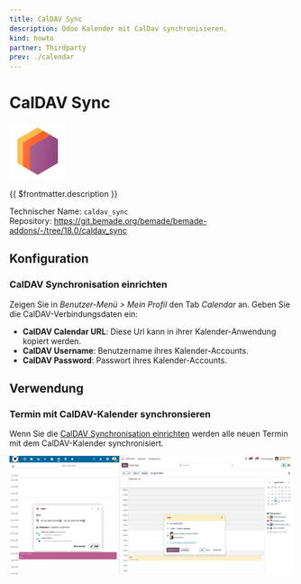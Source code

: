 ```yaml
---
title: CalDAV Sync
description: Odoo Kalender mit CalDav synchronisieren.
kind: howto
partner: Thirdparty
prev: ./calendar
---
```


# CalDAV Sync

![icons_odoo_thirdparty](attachments/icons_odoo_thirdparty.png)

{{ $frontmatter.description }}

Technischer Name: `caldav_sync`\
Repository: <https://git.bemade.org/bemade/bemade-addons/-/tree/18.0/caldav_sync>

## Konfiguration

### CalDAV Synchronisation einrichten

Zeigen Sie in _Benutzer-Menü > Mein Profil_ den Tab _Calendar_ an. Geben Sie die CalDAV-Verbindungsdaten ein:

- **CalDAV Calendar URL**: Diese Url kann in ihrer Kalender-Anwendung kopiert werden.
- **CalDAV Username**: Benutzername ihres Kalender-Accounts.
- **CalDAV Password**: Passwort ihres Kalender-Accounts.

## Verwendung

### Termin mit CalDAV-Kalender synchronsieren

Wenn Sie die [CalDAV Synchronisation einrichten](#CalDAV%20Synchronisation%20einrichten) werden alle neuen Termin mit dem CalDAV-Kalender synchronisiert.

![](attachments/CalDAV%20Nextcloud%20Odoo.png)
